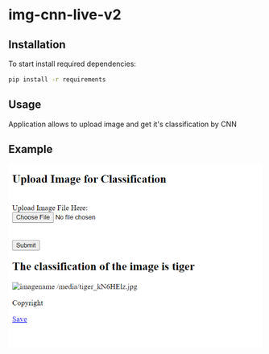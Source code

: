 # img-cnn-live-v2

## Installation 
To start install required dependencies: 
``` bash
pip install -r requirements
```
## Usage 
Application allows to upload image and get it's classification by CNN
## Example
<img src='img_cnn.png'>
